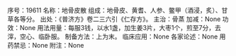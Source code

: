 序号：19611
名称：地骨皮散
组成：地骨皮、黄耆、人参、鳖甲（酒浸，炙）、甘草各等分。
出处：《普济方》卷二三六引《仁存方》。
主治：骨蒸
加减：None
功效：None
用法用量：每服3钱，以水1盏，加生姜3片，大枣1个，煎至7分，去滓，空心、临卧服。
制备方法：上为末。
临床应用：None
各家论述：None
用药禁忌：None
附注：None
